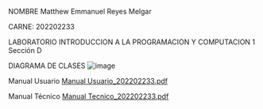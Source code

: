 
NOMBRE Matthew Emmanuel Reyes Melgar

CARNE: 202202233

LABORATORIO INTRODUCCION A LA PROGRAMACION Y COMPUTACION 1 Sección D

DIAGRAMA DE CLASES
![image](https://user-images.githubusercontent.com/69548347/225175217-38a2ee56-15bb-47b0-8cce-64e5fd2af75a.png)

Manual Usuario
[Manual Usuario_202202233.pdf](https://github.com/mreyes2016152/IPC1_S12023_Proyecto1_-202202233-/files/10975114/Manual.Usuario_202202233.pdf)


Manual Técnico
[Manual Tecnico_202202233.pdf](https://github.com/mreyes2016152/IPC1_S12023_Proyecto1_-202202233-/files/10975115/Manual.Tecnico_202202233.pdf)
